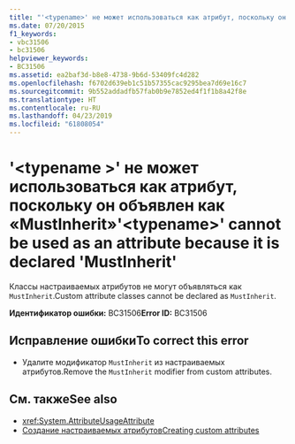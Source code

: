 ```yaml
---
title: "'<typename>' не может использоваться как атрибут, поскольку он объявлен как «MustInherit»"
ms.date: 07/20/2015
f1_keywords:
- vbc31506
- bc31506
helpviewer_keywords:
- BC31506
ms.assetid: ea2baf3d-b8e8-4738-9b6d-53409fc4d282
ms.openlocfilehash: f6702d639eb1c51b57355cac9295bea7d69e16c7
ms.sourcegitcommit: 9b552addadfb57fab0b9e7852ed4f1f1b8a42f8e
ms.translationtype: HT
ms.contentlocale: ru-RU
ms.lasthandoff: 04/23/2019
ms.locfileid: "61808054"
---
```

# <a name="typename-cannot-be-used-as-an-attribute-because-it-is-declared-mustinherit"></a><span data-ttu-id="a7a32-102">'\<typename >' не может использоваться как атрибут, поскольку он объявлен как «MustInherit»</span><span class="sxs-lookup"><span data-stu-id="a7a32-102">'\<typename>' cannot be used as an attribute because it is declared 'MustInherit'</span></span>
<span data-ttu-id="a7a32-103">Классы настраиваемых атрибутов не могут объявляться как `MustInherit`.</span><span class="sxs-lookup"><span data-stu-id="a7a32-103">Custom attribute classes cannot be declared as `MustInherit`.</span></span>  
  
 <span data-ttu-id="a7a32-104">**Идентификатор ошибки:** BC31506</span><span class="sxs-lookup"><span data-stu-id="a7a32-104">**Error ID:** BC31506</span></span>  
  
## <a name="to-correct-this-error"></a><span data-ttu-id="a7a32-105">Исправление ошибки</span><span class="sxs-lookup"><span data-stu-id="a7a32-105">To correct this error</span></span>  
  
- <span data-ttu-id="a7a32-106">Удалите модификатор `MustInherit` из настраиваемых атрибутов.</span><span class="sxs-lookup"><span data-stu-id="a7a32-106">Remove the `MustInherit` modifier from custom attributes.</span></span>  
  
## <a name="see-also"></a><span data-ttu-id="a7a32-107">См. также</span><span class="sxs-lookup"><span data-stu-id="a7a32-107">See also</span></span>

- <xref:System.AttributeUsageAttribute>
- [<span data-ttu-id="a7a32-108">Создание настраиваемых атрибутов</span><span class="sxs-lookup"><span data-stu-id="a7a32-108">Creating custom attributes</span></span>](~/docs/visual-basic/programming-guide/concepts/attributes/creating-custom-attributes.md)
